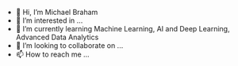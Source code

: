- 👋 Hi, I’m Michael Braham
- 👀 I’m interested in ...
- 🌱 I’m currently learning Machine Learning, AI and Deep Learning, Advanced Data Analytics
- 💞️ I’m looking to collaborate on ...
- 📫 How to reach me ...

<!---
mhbraham/mhbraham is a ✨ special ✨ repository because its `README.md` (this file) appears on your GitHub profile.
You can click the Preview link to take a look at your changes.
--->
